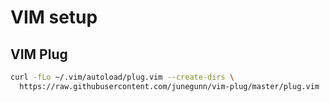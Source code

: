 # VIM setup

## VIM Plug

```bash
curl -fLo ~/.vim/autoload/plug.vim --create-dirs \
  https://raw.githubusercontent.com/junegunn/vim-plug/master/plug.vim
```
